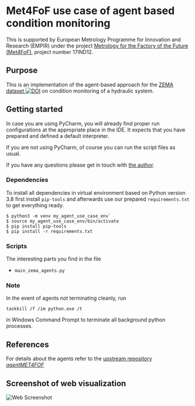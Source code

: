 # Met4FoF use case of agent based condition monitoring

This is supported by European Metrology Programme for Innovation and Research (EMPIR)
under the project
[Metrology for the Factory of the Future (Met4FoF)](https://met4fof.eu), project number
17IND12.

## Purpose

This is an implementation of the agent-based approach for the [ZEMA dataset ![DOI
](https://zenodo.org/badge/DOI/10.5281/zenodo.1323611.svg
)](https://doi.org/10.5281/zenodo.1323611)
on condition monitoring of a hydraulic system.

## Getting started

In case you are using PyCharm, you will already find proper run configurations at the
appropriate place in the IDE. It expects that you have prepared and defined a default
interpreter.

If you are not using PyCharm, of course you can run the script files as usual.

If you have any questions please get in touch with
[the author](https://github.com/bangxiangyong).

### Dependencies

To install all dependencies in virtual environment based on Python version 3.8 first
install `pip-tools` and afterwards use our prepared `requirements.txt` to get
everything ready.

```shell
$ python3 -m venv my_agent_use_case_env`
$ source my_agent_use_case_env/bin/activate
$ pip install pip-tools
$ pip install -r requirements.txt
```

### Scripts

The interesting parts you find in the file

- `main_zema_agents.py`

### Note

In the event of agents not terminating cleanly, run

```shell
taskkill /f /im python.exe /t
```

in Windows Command Prompt to terminate all  background python processes.

## References

For details about the agents refer to the
[upstream repository _agentMET4FOF_](https://github.com/bangxiangyong/agentMET4FOF)

## Screenshot of web visualization
![Web Screenshot](https://github.com/bangxiangyong/agentMet4FoF/blob/master/screenshot_met4fof.png)
